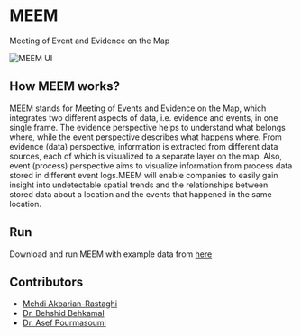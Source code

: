 # MEEM
Meeting of Event and Evidence on the Map

![MEEM UI](https://cdn.pbrd.co/images/Hnybpzk.png)

## How MEEM works?

MEEM stands for Meeting of Events and Evidence on the Map, which integrates two different aspects of data, i.e. evidence and events, in one single frame. The evidence perspective helps to understand what belongs where, while the event perspective describes what happens where. From evidence (data) perspective, information is extracted from different data sources, each of which is visualized to a separate layer on the map. Also, event (process) perspective aims to visualize information from process data stored in different event logs.MEEM will enable companies to easily gain insight into undetectable spatial trends and the relationships between stored data about a location and the events that happened in the same location. 

## Run

Download and run MEEM with example data from [here](https://github.com/makbn/meem/releases/download/1.0-SNAPSHOT/MEEM.zip)

## Contributors

 * [Mehdi Akbarian-Rastaghi](https://linkedin.com/in/mehdiakbarian)
 * [Dr. Behshid Behkamal](http://behkamal.profcms.um.ac.ir/)
 * [Dr. Asef Pourmasoumi](http://asef.pourmasoumi.student.um.ac.ir/)


